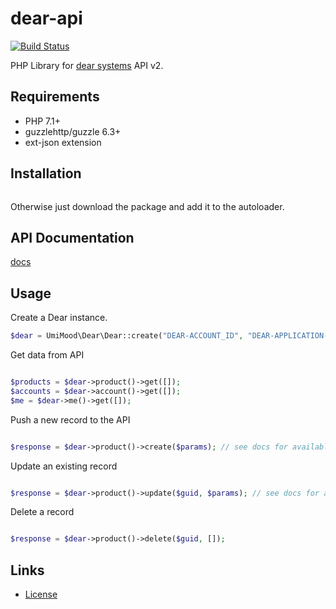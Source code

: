 # dear-api
[![Build Status](https://travis-ci.com/UmiMood/dear-api.svg?token=4CfuxCuzvs5i12ZugsAZ&branch=master)](https://travis-ci.com/UmiMood/dear-api)

PHP Library for [dear systems](https://dearinventory.docs.apiary.io) API v2.

## Requirements

* PHP 7.1+
* guzzlehttp/guzzle 6.3+
* ext-json extension

## Installation

```bash
```

Otherwise just download the package and add it to the autoloader.

## API Documentation
[docs](https://dearinventory.docs.apiary.io)

## Usage


Create a Dear instance.
```php
$dear = UmiMood\Dear\Dear::create("DEAR-ACCOUNT_ID", "DEAR-APPLICATION-KEY");
```

Get data from API
```php

$products = $dear->product()->get([]);
$accounts = $dear->account()->get([]);
$me = $dear->me()->get([]);

```

Push a new record to the API
```php

$response = $dear->product()->create($params); // see docs for available parameters

```

Update an existing record
```php

$response = $dear->product()->update($guid, $params); // see docs for available parameters

```

Delete a record
```php

$response = $dear->product()->delete($guid, []);

```

## Links ##
 * [License](./LICENSE)
